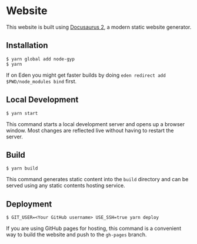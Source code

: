 # Website

This website is built using [Docusaurus 2](https://docusaurus.io/), a modern static website generator.

## Installation

```shell
$ yarn global add node-gyp
$ yarn
```

If on Eden you might get faster builds by doing `eden redirect add $PWD/node_modules bind` first.

## Local Development

```shell
$ yarn start
```

This command starts a local development server and opens up a browser window. Most changes are reflected live without having to restart the server.

## Build

```shell
$ yarn build
```

This command generates static content into the `build` directory and can be served using any static contents hosting service.

## Deployment

```shell
$ GIT_USER=<Your GitHub username> USE_SSH=true yarn deploy
```

If you are using GitHub pages for hosting, this command is a convenient way to build the website and push to the `gh-pages` branch.
